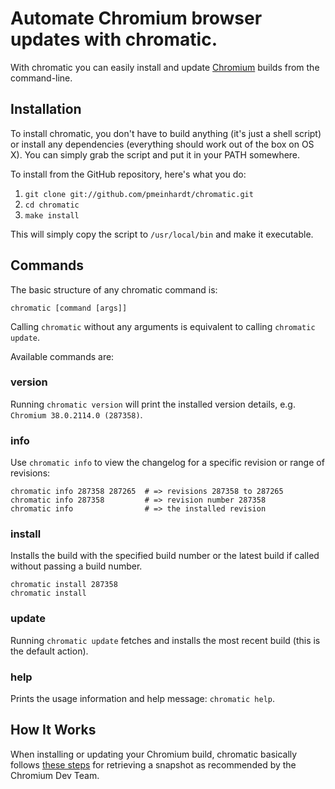 # Automate Chromium browser updates with chromatic.

With chromatic you can easily install and update
[Chromium](http://www.chromium.org/Home) builds from the command-line.

## Installation

To install chromatic, you don't have to build anything (it's just a shell
script) or install any dependencies (everything should work out of the box
on OS X). You can simply grab the script and put it in your PATH somewhere.

To install from the GitHub repository, here's what you do:

  1. `git clone git://github.com/pmeinhardt/chromatic.git`
  2. `cd chromatic`
  3. `make install`

This will simply copy the script to `/usr/local/bin` and make it executable.

## Commands

The basic structure of any chromatic command is:

    chromatic [command [args]]

Calling `chromatic` without any arguments is equivalent to calling
`chromatic update`.

Available commands are:

### version

Running `chromatic version` will print the installed version details, e.g.
`Chromium 38.0.2114.0 (287358)`.

### info

Use `chromatic info` to view the changelog for a specific revision or range of
revisions:

    chromatic info 287358 287265  # => revisions 287358 to 287265
    chromatic info 287358         # => revision number 287358
    chromatic info                # => the installed revision

### install

Installs the build with the specified build number or the latest build
if called without passing a build number.

    chromatic install 287358
    chromatic install

### update

Running `chromatic update` fetches and installs the most recent build
(this is the default action).

### help

Prints the usage information and help message: `chromatic help`.

## How It Works

When installing or updating your Chromium build, chromatic basically follows
[these steps](http://www.chromium.org/getting-involved/download-chromium)
for retrieving a snapshot as recommended by the Chromium Dev Team.
